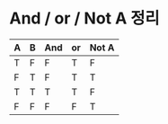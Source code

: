 # And / or / Not A 정리
|A|B|And|or|Not A|
|--|--|--|--|--|
|T|F|F|T|F|
|F|T|F|T|T|
|T|T|T|T|F|
|F|F|F|F|T|